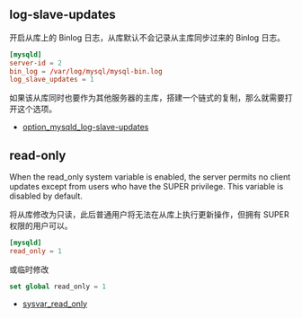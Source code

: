 ## log-slave-updates

开启从库上的 Binlog 日志，从库默认不会记录从主库同步过来的 Binlog 日志。

```cnf
[mysqld]
server-id = 2
bin_log = /var/log/mysql/mysql-bin.log
log_slave_updates = 1
```

如果该从库同时也要作为其他服务器的主库，搭建一个链式的复制，那么就需要打开这个选项。

- [option_mysqld_log-slave-updates](https://dev.mysql.com/doc/refman/5.7/en/replication-options-slave.html#option_mysqld_log-slave-updates)

## read-only

When the read_only system variable is enabled, the server permits no client updates except from users who have the SUPER privilege. This variable is disabled by default.

将从库修改为只读，此后普通用户将无法在从库上执行更新操作，但拥有 SUPER 权限的用户可以。
```cnf
[mysqld]
read_only = 1
```

或临时修改

```sql
set global read_only = 1
```

- [sysvar_read_only](https://dev.mysql.com/doc/refman/5.7/en/server-system-variables.html#sysvar_read_only)
